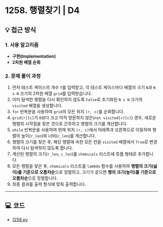 # 1258. 행렬찾기 | D4

## 💡 접근 방식

### 1. 사용 알고리즘
* **구현(Implementation)**
* **2차원 배열 순회**

### 2. 문제 풀이 과정
1.  먼저 테스트 케이스의 개수 `T`를 입력받고, 각 테스트 케이스마다 배열의 크기 `N`과 `N x N` 크기의 2차원 배열 `grid`를 입력받습니다.
2.  이미 탐색한 행렬을 다시 확인하지 않도록 `False`로 초기화된 `N x N` 크기의 `visited` 배열을 생성합니다.
3.  `for` 반복문을 사용하여 `grid`의 모든 위치 `(r, c)`를 순회합니다.
4.  `grid[r][c]`가 `0`보다 크고 아직 방문하지 않은(`not visited[r][c]`) 경우, 새로운 행렬의 시작점을 찾은 것으로 간주하고 행렬의 크기를 계산합니다.
5.  `while` 반복문을 사용하여 현재 위치 `(r, c)`에서 아래쪽과 오른쪽으로 이동하며 행렬의 높이(`r_len`)와 너비(`c_len`)를 계산합니다.
6.  행렬의 크기를 찾은 후, 해당 행렬에 속한 모든 칸을 `visited` 배열에서 `True`로 변경하여 다시 탐색하지 않도록 합니다.
7.  계산된 행렬의 크기(`r_len`, `c_len`)를 `chemicals` 리스트에 튜플 형태로 추가합니다.
8.  모든 행렬을 찾은 후, `chemicals` 리스트를 `lambda` 함수를 사용하여 **행렬의 크기(넓이)를 기준으로 오름차순**으로 정렬하고, 크기가 같으면 **행의 크기(높이)를 기준으로 오름차순**으로 정렬합니다.
9.  최종 결과를 출력 형식에 맞춰 출력합니다.


---

## 💻 코드
* [1258.py](1258.py)
